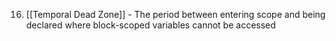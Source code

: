 16. [[Temporal Dead Zone]] - The period between entering scope and being declared where block-scoped variables cannot be accessed